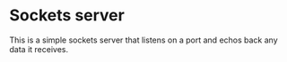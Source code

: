 # Sockets server

This is a simple sockets server that listens on a port and echos back any data it receives.